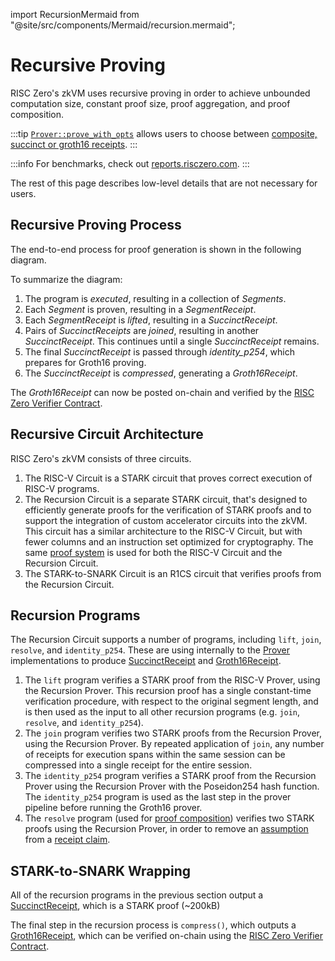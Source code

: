 import RecursionMermaid from "@site/src/components/Mermaid/recursion.mermaid";

# Recursive Proving

RISC Zero's zkVM uses recursive proving in order to achieve unbounded computation size, constant proof size, proof aggregation, and proof composition.

:::tip
[`Prover::prove_with_opts`] allows users to choose between [composite, succinct or groth16 receipts].
:::

:::info
For benchmarks, check out [reports.risczero.com].
:::

The rest of this page describes low-level details that are not necessary for users.

## Recursive Proving Process

The end-to-end process for proof generation is shown in the following diagram.

<RecursionMermaid />

To summarize the diagram:

1. The program is _executed_, resulting in a collection of _Segments_.
2. Each _Segment_ is proven, resulting in a _SegmentReceipt_.
3. Each _SegmentReceipt_ is _lifted_, resulting in a _SuccinctReceipt_.
4. Pairs of _SuccinctReceipts_ are _joined_, resulting in another _SuccinctReceipt_. This continues until a single _SuccinctReceipt_ remains.
5. The final _SuccinctReceipt_ is passed through _identity\_p254_, which prepares for Groth16 proving.
6. The _SuccinctReceipt_ is _compressed_, generating a _Groth16Receipt_.

The _Groth16Receipt_ can now be posted on-chain and verified by the [RISC Zero Verifier Contract].

## Recursive Circuit Architecture

RISC Zero's zkVM consists of three circuits.

1. The RISC-V Circuit is a STARK circuit that proves correct execution of RISC-V programs.
2. The Recursion Circuit is a separate STARK circuit, that's designed to efficiently generate proofs for the verification of STARK proofs and to support the integration of custom accelerator circuits into the zkVM.
   This circuit has a similar architecture to the RISC-V Circuit, but with fewer columns and an instruction set optimized for cryptography.
   The same [proof system] is used for both the RISC-V Circuit and the Recursion Circuit.
3. The STARK-to-SNARK Circuit is an R1CS circuit that verifies proofs from the Recursion Circuit.

## Recursion Programs

The Recursion Circuit supports a number of programs, including `lift`, `join`, `resolve`, and `identity_p254`.
These are using internally to the [Prover] implementations to produce [SuccinctReceipt] and [Groth16Receipt].

1. The `lift` program verifies a STARK proof from the RISC-V Prover, using the Recursion Prover. This recursion proof has a single constant-time verification procedure, with respect to the original segment length, and is then used as the input to all other recursion programs (e.g. `join`, `resolve`, and `identity_p254`).
2. The `join` program verifies two STARK proofs from the Recursion Prover, using the Recursion Prover. By repeated application of `join`, any number of receipts for execution spans within the same session can be compressed into a single receipt for the entire session.
3. The `identity_p254` program verifies a STARK proof from the Recursion Prover using the Recursion Prover with the Poseidon254 hash function. The `identity_p254` program is used as the last step in the prover pipeline before running the Groth16 prover.
4. The `resolve` program (used for [proof composition]) verifies two STARK proofs using the Recursion Prover, in order to remove an [assumption] from a [receipt claim].

## STARK-to-SNARK Wrapping

All of the recursion programs in the previous section output a [SuccinctReceipt], which is a STARK proof (\~200kB)

The final step in the recursion process is `compress()`, which outputs a [Groth16Receipt], which can be verified on-chain using the [RISC Zero Verifier Contract].

[`Prover::prove_with_opts`]: https://docs.rs/risc0-zkvm/1.2/risc0_zkvm/trait.Prover.html#method.prove_with_opts
[assumption]: /terminology#assumption
[composite, succinct or groth16 receipts]: https://docs.rs/risc0-zkvm/1.2/risc0_zkvm/enum.ReceiptKind.html
[Groth16Receipt]: https://docs.rs/risc0-zkvm/1.2/risc0_zkvm/struct.Groth16Receipt.html
[proof composition]: ./zkvm/composition.md
[proof system]: /proof-system/proof-system-sequence-diagram
[Prover]: https://docs.rs/risc0-zkvm/1.2/risc0_zkvm/trait.Prover.html#method.prove_with_opts
[receipt claim]: /terminology#receipt-claim
[reports.risczero.com]: https://reports.risczero.com
[RISC Zero Verifier Contract]: blockchain-integration/contracts/verifier.md
[SuccinctReceipt]: https://docs.rs/risc0-zkvm/1.2/risc0_zkvm/struct.SuccinctReceipt.html
